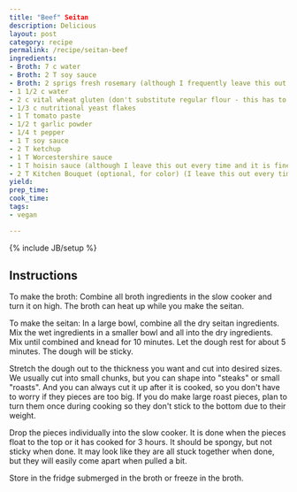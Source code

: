 ```yaml
---
title: "Beef" Seitan
description: Delicious 
layout: post
category: recipe
permalink: /recipe/seitan-beef
ingredients:
- Broth: 7 c water
- Broth: 2 T soy sauce
- Broth: 2 sprigs fresh rosemary (although I frequently leave this out and it is fine)
- 1 1/2 c water
- 2 c vital wheat gluten (don't substitute regular flour - this has to be vital wheat gluten to work)
- 1/3 c nutritional yeast flakes
- 1 T tomato paste
- 1/2 t garlic powder
- 1/4 t pepper
- 1 T soy sauce
- 2 T ketchup
- 1 T Worcestershire sauce
- 1 T hoisin sauce (although I leave this out every time and it is fine)
- 2 T Kitchen Bouquet (optional, for color) (I leave this out every time and it is fine)
yield: 
prep_time: 
cook_time: 
tags:
- vegan

---
```

{% include JB/setup %}

## Instructions

To make the broth: Combine all broth ingredients in the slow cooker and turn it on high. The broth can heat up while you make the seitan.

To make the seitan: In a large bowl, combine all the dry seitan ingredients. Mix the wet ingredients in a smaller bowl and all into the dry ingredients. Mix until combined and knead for 10 minutes. Let the dough rest for about 5 minutes. The dough will be sticky.

Stretch the dough out to the thickness you want and cut into desired sizes. We usually cut into small chunks, but you can shape into "steaks" or small "roasts". And you can always cut it up after it is cooked, so you don't have to worry if they pieces are too big. If you do make large roast pieces, plan to turn them once during cooking so they don't stick to the bottom due to their weight.

Drop the pieces individually into the slow cooker. It is done when the pieces float to the top or it has cooked for 3 hours. It should be spongy, but not sticky when done. It may look like they are all stuck together when done, but they will easily come apart when pulled a bit.

Store in the fridge submerged in the broth or freeze in the broth.
